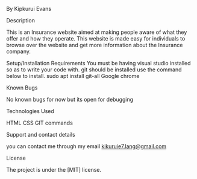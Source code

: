 By Kipkurui Evans

Description

This is an Insurance website aimed at making people aware of what they offer and how they operate. This website is made easy for individuals to browse over the website and get more information about the Insurance company.

Setup/Installation Requirements
You must be having visual studio installed so as to write your code with. git should be installed use the command below to install. sudo apt install git-all
Google chrome 

Known Bugs

No known bugs for now but its open for debugging

Technologies Used

HTML 
CSS 
GIT commands

Support and contact details

you can contact me through my email kikuruie7.lang@gmail.com

License

The project is under the [MIT] license.
